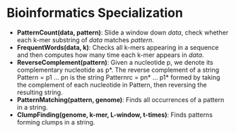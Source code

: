 # Bioinformatics Specialization
- **PatternCount(data, pattern)**: Slide a window down *data*, check whether each k-mer substring of *data* matches *pattern*.
- **FrequentWords(data, k)**: Checks all k-mers appearing in a sequence and then computes how many time each k-mer appears in *data*.
- **ReverseComplement(pattern)**: Given a nucleotide p, we denote its complementary nucleotide as p*. The reverse complement of a string Pattern = p1 … pn is the string Patternrc = pn* … p1* formed by taking the complement of each nucleotide in Pattern, then reversing the resulting string.
- **PatternMatching(pattern, genome)**: Finds all occurrences of a pattern in a string.
- **ClumpFinding(genome, k-mer, L-window, t-times)**: Finds patterns forming clumps in a string.

